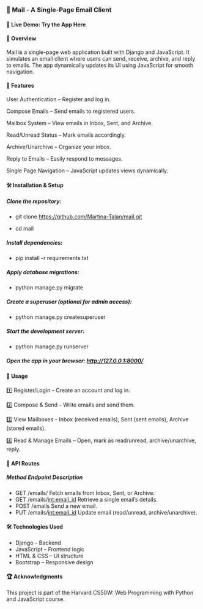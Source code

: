### 📧 Mail - A Single-Page Email Client
#### 🔗 Live Demo: Try the App Here

#### 📜 Overview
Mail is a single-page web application built with Django and JavaScript. It simulates an email client where users can send, receive, archive, and reply to emails. The app dynamically updates its UI using JavaScript for smooth navigation.

#### 🚀 Features
  User Authentication – Register and log in.

  Compose Emails – Send emails to registered users.
  
  Mailbox System – View emails in Inbox, Sent, and Archive.
  
  Read/Unread Status – Mark emails accordingly.
  
  Archive/Unarchive – Organize your inbox.
  
  Reply to Emails – Easily respond to messages.
  
  Single Page Navigation – JavaScript updates views dynamically.
  
#### 🛠️ Installation & Setup
##### Clone the repository:

- git clone https://github.com/Martina-Talan/mail.git

- cd mail

##### Install dependencies:

- pip install -r requirements.txt

##### Apply database migrations:

- python manage.py migrate

##### Create a superuser (optional for admin access):

- python manage.py createsuperuser

##### Start the development server:

- python manage.py runserver

##### Open the app in your browser: http://127.0.0.1:8000/

#### 📌 Usage
 1️⃣ Register/Login – Create an account and log in.
 
 2️⃣ Compose & Send – Write emails and send them.
 
 3️⃣ View Mailboxes – Inbox (received emails), Sent (sent emails), Archive (stored emails).
 
 4️⃣ Read & Manage Emails – Open, mark as read/unread, archive/unarchive, reply.

#### 🔗 API Routes
##### Method	Endpoint	Description
- GET	/emails/<mailbox>	Fetch emails from Inbox, Sent, or Archive.
- GET	/emails/<int:email_id>	Retrieve a single email’s details.
- POST	/emails	Send a new email.
- PUT	/emails/<int:email_id>	Update email (read/unread, archive/unarchive).
#### 🛠️ Technologies Used
- Django – Backend
- JavaScript – Frontend logic
- HTML & CSS – UI structure
- Bootstrap – Responsive design
#### 🏆 Acknowledgments
This project is part of the Harvard CS50W: Web Programming with Python and JavaScript course.

